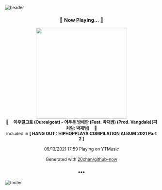 ![header](https://capsule-render.vercel.app/api?type=wave&height=170&section=header&text=Hi.%20I'm%20SHIFT&fontColor=090707&fontAlignX=45&fontAlignY=65&fontSize=100)

<h3 align="center">🎵 Now Playing... 🎵</h3>
<p align="center">
  <a href="https://music.youtube.com/watch?v=RLrQ_pH20bU">
    <img width="300" src="https://lh3.googleusercontent.com/EeqYn5zaryBUDlI696rlpgQrsFvzJHSvT1_OvPY3oq3cMG5Od5R6OnBU4hRvVXPux-asomLpfY_gjcbq">
  </a>
  <br>
  🎵&nbsp&nbsp&nbsp <b>아우릴고트 (Ourealgoat) - 어두운 밤에만 (Feat. 박재범) (Prod. Vangdale)(피처링: 박재범)</b> &nbsp&nbsp&nbsp🎵
  <br>
  included in <b>[ HANG OUT : HIPHOPPLAYA COMPILATION ALBUM 2021 Part 2 ]</b>
  
  <br />
  <br />
  09/13/2021 17:59 Playing on YTMusic
  <br />
  <br />
  Generated with <a href="https://github.com/20chan/github-now">20chan/github-now</a>
</p>

<h3 align="center">•••</h3>

![footer](https://capsule-render.vercel.app/api?type=wave&height=150&section=footer)
